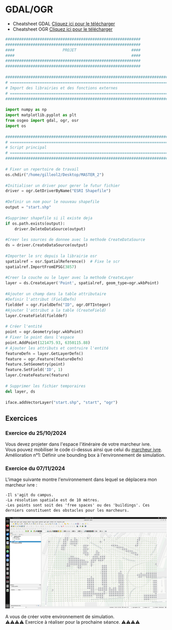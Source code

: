 # GDAL/OGR
* Cheatsheet GDAL <a href="images/GDAL_CHEATSHEET_2020.pdf" download>Cliquez ici pour le télécharger</a>
* Cheatsheet OGR <a href="images/OGR_CHEATSHEET_2020.pdf" download>Cliquez ici pour le télécharger</a>



``` python
###########################################################
###########################################################
####                     PROJET                        ####
####                                                   ####
###########################################################
###########################################################

###############################################################################
# ==============================================================================
# Import des librairies et des fonctions externes
# ==============================================================================
###############################################################################

import numpy as np
import matplotlib.pyplot as plt
from osgeo import gdal, ogr, osr
import os

###############################################################################
# ==============================================================================
# Script principal
# ==============================================================================
###############################################################################

# Fixer un repertoire de travail
os.chdir("/home/gilleol2/Desktop/MASTER_2")

#Initialiser un driver pour gerer le futur fichier
driver = ogr.GetDriverByName("ESRI Shapefile")

#Definir un nom pour le nouveau shapefile
output = "start.shp"

#Supprimer shapefile si il existe deja
if os.path.exists(output):
    driver.DeleteDataSource(output)
    
#Creer les sources de donnee avec la methode CreateDataSource
ds = driver.CreateDataSource(output)

#Importer le src depuis la librairie osr
spatialref = osr.SpatialReference()  # Fixe le scr
spatialref.ImportFromEPSG(3857)

#Creer la couche ou le layer avec la methode CreateLayer
layer = ds.CreateLayer('Point', spatialref, geom_type=ogr.wkbPoint)

#Ajouter un champ dans la table attributaire
#Definir l'attribut (FieldDefn)
fielddef = ogr.FieldDefn("ID", ogr.OFTInteger)
#Ajouter l'attribut a la table (CreateField)
layer.CreateField(fielddef)

# Créer l'entité
point = ogr.Geometry(ogr.wkbPoint)
# Fixer le point dans l'espace
point.AddPoint(121475.93, 6350115.88)
# Ajouter les attributs et contruire l'entité 
featureDefn = layer.GetLayerDefn()
feature = ogr.Feature(featureDefn)
feature.SetGeometry(point)
feature.SetField('ID', 1)
layer.CreateFeature(feature)

# Supprimer les fichier temporaires
del layer, ds               

iface.addVectorLayer("start.shp", "start", "ogr")

```
## Exercices

### Exercice du 25/10/2024
Vous devez projeter dans l'espace l'itinéraire de votre marcheur ivre.  
Vous pouvez mobiliser le code ci-dessus ainsi que celui du [marcheur ivre](./exercice_2.html).  
Amélioration n°1: Définir une bounding box à l'environnement de simulation.  

### Exercice du 07/11/2024
L'image suivante montre l'environnement dans lequel se déplacera mon marcheur ivre :

    -Il s'agit du campus.
    -La résolution spatiale est de 10 mètres.
    -Les points sont soit des 'free spaces' ou des 'buildings'. Ces derniers constituent des obstacles pour les marcheurs.

![env](images/env_QGIS.png)

A vous de créer votre environnement de simulation.  
⚠️⚠️⚠️⚠️ Exercice à réaliser pour la prochaine séance. ⚠️⚠️⚠️⚠️  
